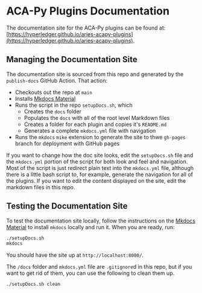 # ACA-Py Plugins Documentation

The documentation site for the ACA-Py plugins can be found at: [https://hyperledger.github.io/aries-acapy-plugins](https://hyperledger.github.io/aries-acapy-plugins).

## Managing the Documentation Site

The documentation site is sourced from this repo and generated by the `publish-docs` GitHub Action. That action:

- Checkouts out the repo at `main`
- Installs [Mkdocs Material]
- Runs the script in the repo `setupDocs.sh`, which
    - Creates the `docs` folder
    - Populates the `docs` with all of the root level Markdown files
    - Creates a folder for each plugin and copies it's `README.md`
    - Generates a complete `mkdocs.yml` file with navigation
- Runs the `mkdocs` `mike` extension to generate the site to thwe `gh-pages` branch for deployment with GitHub pages

[Mkdocs Material]: https://squidfunk.github.io/mkdocs-material/

If you want to change how the doc site looks, edit the `setupDocs.sh` file and
the `mkdocs.yml` portion of the script for both look and feel and navigation.
Most of the script is just redirect plain text into the `mkdocs.yml` file,
although there is a little bash script to, for example, generate the navigation
for all of the plugins. If you want to edit the content displayed on the site,
edit the markdown files in this repo.

## Testing the Documentation Site

To test the documentation site locally, follow the instructions on the [Mkdocs
Material] to install `mkdocs` locally and run it.  When you are ready, run:

```bash
./setupDocs.sh
mkdocs
```

You should have the site up at `http://localhost:8000/`.

The `/docs` folder and `mkdocs.yml` file are `.gitignore`d in this repo, but if
you want to get rid of them, you can use the following to clean them up.

```bash
./setupDocs.sh clean
```
